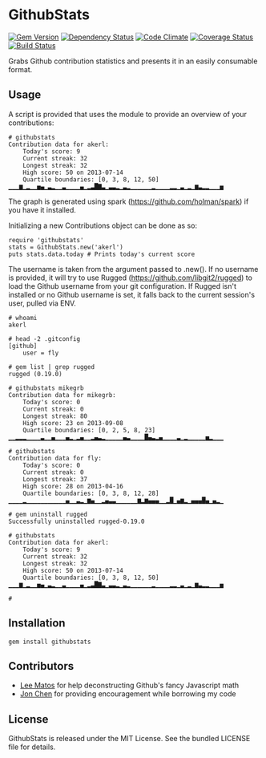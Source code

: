 GithubStats
=========

[![Gem Version](https://badge.fury.io/rb/githubstats.png)](http://badge.fury.io/rb/githubstats)
[![Dependency Status](https://gemnasium.com/akerl/githubstats.png)](https://gemnasium.com/akerl/githubstats)
[![Code Climate](https://codeclimate.com/github/akerl/githubstats.png)](https://codeclimate.com/github/akerl/githubstats)
[![Coverage Status](https://coveralls.io/repos/akerl/githubstats/badge.png?branch=master)](https://coveralls.io/r/akerl/githubstats?branch=master)
[![Build Status](https://travis-ci.org/akerl/githubstats.png?branch=master)](https://travis-ci.org/akerl/githubstats)

Grabs Github contribution statistics and presents it in an easily consumable format.

## Usage

A script is provided that uses the module to provide an overview of your contributions:

```
# githubstats
Contribution data for akerl:
    Today's score: 9
    Current streak: 32
    Longest streak: 32
    High score: 50 on 2013-07-14
    Quartile boundaries: [0, 3, 8, 12, 50]
▁▁▁▆▁▂▁▁▅▄▁▃▂▁▁▃▁▁▁▁▄▁▂▃█▇▃▁▃▃▂▁▃▂▁▁▁▁▁▁▂▁▁▁▁▂▂▁▃▁▂▁▆▃▂▂▁▁▁▅
```

The graph is generated using spark (https://github.com/holman/spark) if you have it installed.

Initializing a new Contributions object can be done as so:

```
require 'githubstats'
stats = GithubStats.new('akerl')
puts stats.data.today # Prints today's current score
```

The username is taken from the argument passed to .new(). If no username is provided, it will try to use Rugged (https://github.com/libgit2/rugged) to load the Github username from your git configuration. If Rugged isn't installed or no Github username is set, it falls back to the current session's user, pulled via ENV.

```
# whoami
akerl

# head -2 .gitconfig
[github]
    user = fly

# gem list | grep rugged
rugged (0.19.0)

# githubstats mikegrb
Contribution data for mikegrb:
    Today's score: 0
    Current streak: 0
    Longest streak: 80
    High score: 23 on 2013-09-08
    Quartile boundaries: [0, 2, 5, 8, 23]
▁▁▂▂▂▁▁▁▁▃▁▁▄▁▁▁▄▂▁▂▄▁▁▂▄▃▂▁▁▁▁▁▄▃▁▁▁▁█▄▃▂▄▁▁▁▁▃▁▂▁▁▁▁▁▅▂▁▁▁

# githubstats
Contribution data for fly:
    Today's score: 0
    Current streak: 0
    Longest streak: 37
    High score: 28 on 2013-04-16
    Quartile boundaries: [0, 3, 8, 12, 28]
▁▁▁▁▂▁▁▁▁▁▁▁▁▁▁▁▄▁▁▃▂▁▆▄▁▁▂▄▃▃▁▁▁▁▁▁▆▂▆▄▄▄▁▁▂█▁▄▆▂▁▄▄▄█▄▁▄▂▁

# gem uninstall rugged
Successfully uninstalled rugged-0.19.0

# githubstats
Contribution data for akerl:
    Today's score: 9
    Current streak: 32
    Longest streak: 32
    High score: 50 on 2013-07-14
    Quartile boundaries: [0, 3, 8, 12, 50]
▁▁▁▆▁▂▁▁▅▄▁▃▂▁▁▃▁▁▁▁▄▁▂▃█▇▃▁▃▃▂▁▃▂▁▁▁▁▁▁▂▁▁▁▁▂▂▁▃▁▂▁▆▃▂▂▁▁▁▅

#
```

## Installation

    gem install githubstats

## Contributors

* [Lee Matos](https://github.com/leematos) for help deconstructing Github's fancy Javascript math
* [Jon Chen](https://github.com/fly) for providing encouragement while borrowing my code

## License
GithubStats is released under the MIT License. See the bundled LICENSE file for details.

